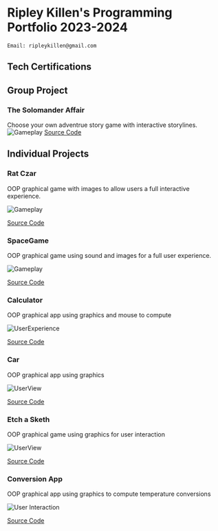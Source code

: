 # Ripley Killen's Programming Portfolio 2023-2024

    Email: ripleykillen@gmail.com

## Tech Certifications

## Group Project

### The Solomander Affair
Choose your own adventrue story game with interactive storylines.
![Gameplay](https://github.com/Ripley-Killen/Programmingportfolio/blob/main/images/Solomander.png?raw=true)
[Source Code](https://github.com/LiamTGay/Adventure-Story.git)

## Individual Projects
### Rat Czar
OOP graphical game with images to allow users a full interactive experience.

![Gameplay]()

[Source Code](https://github.com/Ripley-Killen/GameDeRipley.git)

### SpaceGame
OOP graphical game using sound and images for a full user experience.

![Gameplay](https://github.com/Ripley-Killen/Programmingportfolio/blob/main/images/SG2.png?raw=true)

[Source Code](https://github.com/Ripley-Killen/Programmingportfolio/raw/main/src/SpaceGame%207.zip)

### Calculator
OOP graphical app using graphics and mouse to compute 

![UserExperience](https://github.com/Ripley-Killen/Programmingportfolio/blob/main/images/Calc1.png?raw=true)

[Source Code](https://github.com/Ripley-Killen/Programmingportfolio/raw/main/src/Calculator%203.zip)

### Car 
OOP graphical app using graphics  

![UserView](https://github.com/Ripley-Killen/Programmingportfolio/blob/main/images/car1.png?raw=true)

[Source Code](src/Cars.zip)

### Etch a Sketh
OOP graphical game using graphics for user interaction

![UserView](https://github.com/Ripley-Killen/Programmingportfolio/blob/main/images/Etch1.png?raw=true)

[Source Code](https://github.com/Ripley-Killen/Programmingportfolio/raw/main/src/Etch_a_sketch.zip)

### Conversion App
OOP graphical app using graphics to compute temperature conversions

![User Interaction](https://github.com/Ripley-Killen/Programmingportfolio/blob/main/images/Conv1.png?raw=true)

[Source Code](https://github.com/Ripley-Killen/Programmingportfolio/raw/main/src/ConversionApp.zip)

